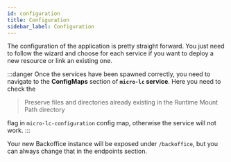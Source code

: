 ```yaml
---
id: configuration
title: Configuration
sidebar_label: Configuration
---
```

The configuration of the application is pretty straight forward. You just need to follow the wizard and choose for each
service if you want to deploy a new resource or link an existing one.

:::danger
Once the services have been spawned correctly, you need to navigate to the **ConfigMaps** section of **`micro-lc` service**.
Here you need to check the

> Preserve files and directories already existing in the Runtime Mount Path directory

flag in `micro-lc-configuration` config map, otherwise the service will not work.
:::

Your new Backoffice instance will be exposed under `/backoffice`, but you can always change that in the endpoints
section.
